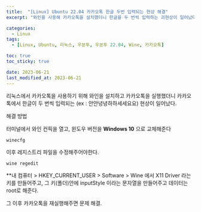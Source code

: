 ```yaml
---
title:  "[Linux] Ubuntu 22.04 카카오톡 한글 두번 입력되는 현상 해결"
excerpt: "와인을 사용해 카카오톡을 설치했더니 한글을 두 번씩 입력하는 괴현상이 일어났다"

categories:
  - Linux
tags:
  - [Linux, Ubuntu, 리눅스, 우분투, 우분투 22.04, Wine, 카카오톡]

toc: true
toc_sticky: true

date: 2023-06-21
last_modified_at: 2023-06-21
---
```


리눅스에서 카카오톡을 사용하기 위해 와인을 설치하고 카카오톡을 실행했더니 카카오톡에서 한글이 두 번씩 입력되는 (ex : 안안녕녕하하세세요요) 현상이 일어났다.

해결 방법

터미널에서 와인 컨픽을 열고, 윈도우 버전을 **Windows 10** 으로 교체해준다

```linux
winecfg
```

이후 레지스트리 파일을 수정해주어야한다.

```linux
wine regedit
```

**내 컴퓨터 > HKEY_CURRENT_USER > Software > Wine 에서 X11 Driver 라는 키를 만들어주고, 그 키(폴더)안에 inputStyle 이라는 문자열을 만들어주고 데이터는 root로 해준다.

그 이후 카카오톡을 재실행해주면 문제 해결.

